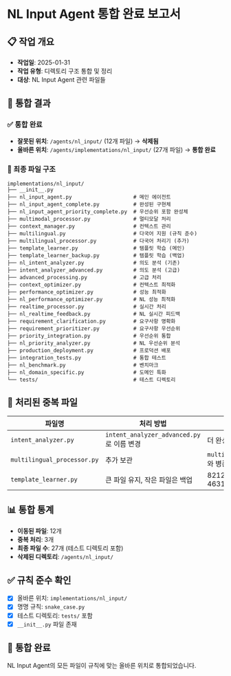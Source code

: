 # NL Input Agent 통합 완료 보고서

## 📋 작업 개요
- **작업일**: 2025-01-31
- **작업 유형**: 디렉토리 구조 통합 및 정리
- **대상**: NL Input Agent 관련 파일들

## 🎯 통합 결과

### ✅ 통합 완료
- **잘못된 위치**: `/agents/nl_input/` (12개 파일) → **삭제됨**
- **올바른 위치**: `/agents/implementations/nl_input/` (27개 파일) → **통합 완료**

### 📁 최종 파일 구조
```
implementations/nl_input/
├── __init__.py
├── nl_input_agent.py                    # 메인 에이전트
├── nl_input_agent_complete.py           # 완성된 구현체
├── nl_input_agent_priority_complete.py  # 우선순위 포함 완성체
├── multimodal_processor.py              # 멀티모달 처리
├── context_manager.py                   # 컨텍스트 관리
├── multilingual.py                      # 다국어 지원 (규칙 준수)
├── multilingual_processor.py            # 다국어 처리기 (추가)
├── template_learner.py                  # 템플릿 학습 (메인)
├── template_learner_backup.py           # 템플릿 학습 (백업)
├── nl_intent_analyzer.py                # 의도 분석 (기존)
├── intent_analyzer_advanced.py          # 의도 분석 (고급)
├── advanced_processing.py               # 고급 처리
├── context_optimizer.py                 # 컨텍스트 최적화
├── performance_optimizer.py             # 성능 최적화
├── nl_performance_optimizer.py          # NL 성능 최적화
├── realtime_processor.py                # 실시간 처리
├── nl_realtime_feedback.py              # NL 실시간 피드백
├── requirement_clarification.py         # 요구사항 명확화
├── requirement_prioritizer.py           # 요구사항 우선순위
├── priority_integration.py              # 우선순위 통합
├── nl_priority_analyzer.py              # NL 우선순위 분석
├── production_deployment.py             # 프로덕션 배포
├── integration_tests.py                 # 통합 테스트
├── nl_benchmark.py                      # 벤치마크
├── nl_domain_specific.py                # 도메인 특화
└── tests/                               # 테스트 디렉토리
```

## 🔧 처리된 중복 파일

| 파일명 | 처리 방법 | 비고 |
|--------|-----------|------|
| `intent_analyzer.py` | `intent_analyzer_advanced.py`로 이름 변경 | 더 완성된 버전 |
| `multilingual_processor.py` | 추가 보관 | `multilingual.py`와 병존 |
| `template_learner.py` | 큰 파일 유지, 작은 파일은 백업 | 8212 bytes > 4631 bytes |

## 📊 통합 통계
- **이동된 파일**: 12개
- **중복 처리**: 3개
- **최종 파일 수**: 27개 (테스트 디렉토리 포함)
- **삭제된 디렉토리**: `/agents/nl_input/`

## ✅ 규칙 준수 확인
- [x] 올바른 위치: `implementations/nl_input/`
- [x] 명명 규칙: `snake_case.py`
- [x] 테스트 디렉토리: `tests/` 포함
- [x] `__init__.py` 파일 존재

## 🎉 통합 완료
NL Input Agent의 모든 파일이 규칙에 맞는 올바른 위치로 통합되었습니다.